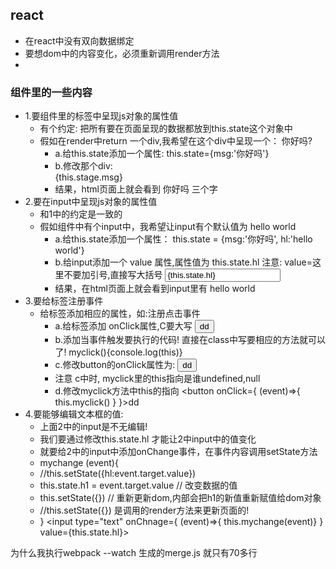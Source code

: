 ## react
* 在react中没有双向数据绑定
* 要想dom中的内容变化，必须重新调用render方法
* 
###  组件里的一些内容

- 1.要组件里的标签中呈现js对象的属性值
  - 有个约定: 把所有要在页面呈现的数据都放到this.state这个对象中
  - 假如在render中return 一个div,我希望在这个div中呈现一个： 你好吗?
    - a.给this.state添加一个属性: this.state={msg:'你好吗'}
    - b.修改那个div: <div>{this.stage.msg}</div>
    - 结果，html页面上就会看到 你好吗 三个字
- 2.要在input中呈现js对象的属性值
  - 和1中的约定是一致的
  - 假如组件中有个input中，我希望让input有个默认值为 hello world
    - a.给this.state添加一个属性： 
      this.state = {msg:'你好吗', hl:'hello world'}
    - b.给input添加一个 value 属性,属性值为 this.state.hl
      注意: value=这里不要加引号,直接写大括号
      <input type="text" value={this.state.hl}>
    - 结果，在html页面上就会看到input里有 hello world 
- 3.要给标签注册事件
  - 给标签添加相应的属性，如:注册点击事件
    - a.给标签添加 onClick属性,C要大写 <button onClick={}>dd</button>
    - b.添加当事件触发要执行的代码!
      直接在class中写要相应的方法就可以了!
      myclick(){console.log(this)}
    - c.修改button的onClick属性为: <button onClick={this.myclick}>dd</button>
    - 注意 c中时, myclick里的this指向是谁undefined,null
    - d.修改myclick方法中this的指向
      <button onClick={  (event)=>{ this.myclick() } }>dd</button>
- 4.要能够编辑文本框的值:
  - 上面2中的input是不无编辑!
  - 我们要通过修改this.state.hl 才能让2中input中的值变化
  - 就要给2中的input中添加onChange事件，在事件内容调用setState方法
  - mychange (event){
  - //this.setState({hl:event.target.value})
  - this.state.h1 = event.target.value // 改变数据的值
  - this.setState({}) // 重新更新dom,内部会把h1的新值重新赋值给dom对象
  - //this.setState({}) 是调用的render方法来更新页面的!
  - }
    <input type="text" onChnage={ (event)=>{ this.mychange(event)} } value={this.state.hl}>

为什么我执行webpack --watch  生成的merge.js  就只有70多行 
